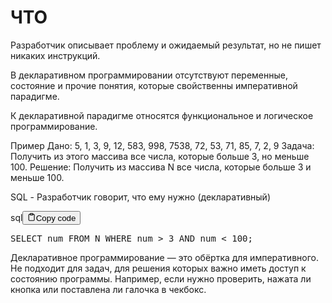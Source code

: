 <h1>ЧТО</h1>
<p>Разработчик описывает проблему и ожидаемый результат, но не пишет никаких инструкций.</p>
<p>В декларативном программировании отсутствуют переменные,
состояние и прочие понятия, которые свойственны императивной парадигме.</p>
<p>К декларативной парадигме относятся функциональное и логическое программирование.</p>
<p>Пример
Дано:    5, 1, 3, 9, 12, 583, 998, 7538, 72, 53, 71, 85, 7, 2, 9
Задача:  Получить из этого массива все числа, которые больше 3, но меньше 100.
Решение: Получить из массива N все числа, которые больше 3 и меньше 100.</p>
<p>SQL - Разработчик говорит, что ему нужно (декларативный)</p>
<div class="code-element"><div class="lang-line"><text>sql</text><button class="copy-button" onclick="copyCode(this)"><svg stroke="currentColor" fill="none" stroke-width="2" viewBox="0 0 24 24" stroke-linecap="round" stroke-linejoin="round" class="h-4 w-4" height="1em" width="1em" xmlns="http://www.w3.org/2000/svg"><path d="M16 4h2a2 2 0 0 1 2 2v14a2 2 0 0 1-2 2H6a2 2 0 0 1-2-2V6a2 2 0 0 1 2-2h2"></path><rect x="8" y="2" width="8" height="4" rx="1" ry="1"></rect></svg><text>Copy code</text></button></div><div class="code"><div class="highlight"><pre><span></span><span class="k">SELECT</span><span class="w"> </span><span class="n">num</span><span class="w"> </span><span class="k">FROM</span><span class="w"> </span><span class="n">N</span><span class="w"> </span><span class="k">WHERE</span><span class="w"> </span><span class="n">num</span><span class="w"> </span><span class="o">&gt;</span><span class="w"> </span><span class="mi">3</span><span class="w"> </span><span class="k">AND</span><span class="w"> </span><span class="n">num</span><span class="w"> </span><span class="o">&lt;</span><span class="w"> </span><span class="mi">100</span><span class="p">;</span>
</pre></div></div></div>
<p>Декларативное программирование — это обёртка для императивного.
Не подходит для задач, для решения которых важно иметь доступ к состоянию программы.
Например, если нужно проверить, нажата ли кнопка или поставлена ли галочка в чекбокс.</p>
